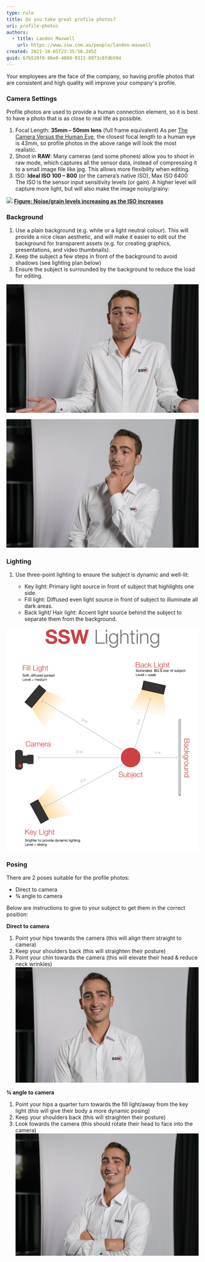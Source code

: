 ```yaml
---
type: rule
title: Do you take great profile photos?
uri: profile-photos
authors:
  - title: Landon Maxwell
    url: https://www.ssw.com.au/people/landon-maxwell
created: 2021-10-05T23:35:58.245Z
guid: 67b520f0-86e0-4889-9311-8873c8fdb59d
---
```

Your employees are the face of the company, so having profile photos that are consistent and high quality will improve your company's profile. 

### Camera Settings

Profile photos are used to provide a human connection element, so it is best to have a photo that is as close to real life as possible. 

1. Focal Length: **35mm – 50mm lens** (full frame equivalent)
   As per [The Camera Versus the Human Eye](https://petapixel.com/2012/11/17/the-camera-versus-the-human-eye/), the closest focal length to a human eye is 43mm, so profile photos in the above range will look the most realistic.
2. Shoot in **RAW**: Many cameras (and some phones) allow you to shoot in raw mode, which captures all the sensor data, instead of compressing it to a small image file like jpg. This allows more flexibility when editing.
3. ISO: **Ideal ISO 100 – 800** (or the camera’s native ISO), Max ISO 6400
   The ISO is the sensor input sensitivity levels (or gain). A higher level will capture more light, but will also make the image noisy/grainy:

![](https://cdn.fstoppers.com/styles/large-16-9/s3/lead/2019/02/determine_max_iso_value_image_00.jpg)
**[Figure: Noise/grain levels increasing as the ISO increases](https://fstoppers.com/education/do-you-know-maximum-acceptable-iso-value-your-camera-338275)**

### Background

1. Use a plain background (e.g. white or a light neutral colour). 
   This will provide a nice clean aesthetic, and will make it easier to edit out the background for transparent assets (e.g. for creating graphics, presentations, and video thumbnails).
2. Keep the subject a few steps in front of the background to avoid shadows (see lighting plan below)
3. Ensure the subject is surrounded by the background to reduce the load for editing.

![Figure: Bad example – Subject’s body goes beyond the edges of the white background.](2021-10-05_18-15-51.jpg)

![Figure: Good example – Subject has all sides within the white background & lit with 3-point lighting.](2021-10-05_18-29-19.jpg)

### Lighting

1. Use three-point lighting to ensure the subject is dynamic and well-lit:

   * Key light: Primary light source in front of subject that highlights one side.
   * Fill light: Diffused even light source in front of subject to illuminate all dark areas.
   * Back light/ Hair light: Accent light source behind the subject to separate them from the background.

![Figure: 3-point lighting plan.](ssw-profile-photos-lighting-plan.png)

### Posing

There are 2 poses suitable for the profile photos:

* Direct to camera
* ¾ angle to camera

Below are instructions to give to your subject to get them in the correct position:

**Direct to camera**

1. Point your hips towards the camera (this will align them straight to camera)
2. Keep your shoulders back (this will straighten their posture)
3. Point your chin towards the camera (this will elevate their head & reduce neck wrinkles)
![Figure: Good example – a direct and professional look.](2021-10-05_18-00-22.jpg)

**¾ angle to camera**

1. Point your hips a quarter turn towards the fill light/away from the key light (this will give their body a more dynamic posing)
2. Keep your shoulders back (this will straighten their posture)
3. Look towards the camera (this should rotate their head to face into the camera)
![Figure: Good example – a more dynamic and friendly (but still professional) look.](2021-10-05_18-17-26.jpg)